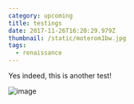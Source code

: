 ```yaml
---
category: upcoming
title: testings
date: 2017-11-26T16:20:29.979Z
thumbnail: /static/moterom1bw.jpg
tags:
  - renaissance
---
```

Yes indeed, this is another test!

![image](./img/moterom1bw.jpg)
